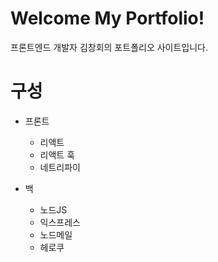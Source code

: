 # Welcome My Portfolio!

프론트엔드 개발자 김창회의 포트폴리오 사이트입니다.

# 구성

* 프론트
    * 리액트
    * 리액트 훅
    * 네트리파이

* 백
    * 노드JS
    * 익스프레스
    * 노드메일
    * 헤로쿠
